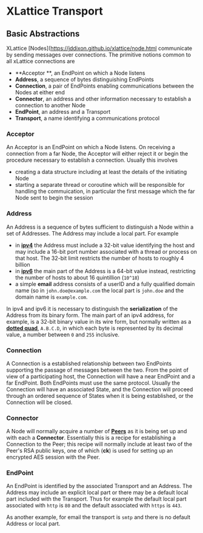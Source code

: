 # XLattice Transport

## Basic Abstractions

XLattice
[Nodes](https://jddixon.github.io/xlattice/node.html
communicate by sending messages over connections.  The primitive
notions common to all xLattice connections are

* **Acceptor **, an EndPoint on which a Node listens
* **Address**, a sequence of bytes distinguishing EndPoints
* **Connection**, a pair of EndPoints enabling communications between
  the Nodes at either end
* **Connector**, an address and other information necessary to establish
  a connection to another Node
* **EndPoint**, an address and a Transport
* **Transport**, a name identifying a communications protocol

### Acceptor

An Acceptor is an EndPoint on which a Node listens.  On receiving a
connection from a far Node, the Acceptor will either reject it or begin
the procedure necessary to establish a connection.  Usually this
involves

* creating a data structure including at least the details of the
  initiating Node
* starting a separate thread or coroutine which will be responsible
  for handling the commuication, in particular the first message
  which the far Node sent to begin the session

### Address

An Address is a sequence of bytes sufficient to distinguish a Node within
a set of Addresses.  The Address may include a local part.  For example

* in
  [**ipv4**](https://en.wikipedia.org/wiki/IPv4)
  the Address must include a 32-bit value identifying the host
  and may include a 16-bit port number associated with a thread or process
  on that host.  The 32-bit limit restricts the number of hosts to roughly
  4 billion
* in
  [**ipv6**](https://en.wikipedia.org/wiki/IPv6)
  the main part of the Address is a 64-bit value instead, restricting
  the number of hosts to about 16 quintillion (`10^18`)
* a simple **email** address consists of a userID and a fully qualified domain
  name (so in `john.doe@example.com` the local part is `john.doe` and the
  domain name is `example.com`.

In ipv4 and ipv6 it is necessary to distinguish the **serialization** of the
Address from its binary form.  The main part of an ipv4 address, for example,
is a 32-bit binary value in its wire form, but normally written as a
[**dotted quad**,](https://en.wikipedia.org/wiki/Dot-decimal_notation)
`A.B.C.D`, in which each byte is represented by its decimal
value, a number between `0` and `255` inclusive.

### Connection

A Connection is a established relationship between two EndPoints
supporting the passage of messages between the two.  From the point of
view of a participating host, the Connection will have a near EndPoint
and a far EndPoint.  Both EndPoints must use the same protocol.
Usually the Connection will have an associated State, and the Connection
will proceed through an ordered sequence of States when it is being
established, or the Connection will be closed.

### Connector

A Node will normally acquire a number of
[**Peers**](https://jddixon.github.io/xlattice/peer.html)
as it is being set
up and with each a **Connector**.  Essentially this is a recipe for
establishing a Connection to the Peer; this recipe will normally
include at least two of the Peer's RSA public keys, one of which (**ck**)
is used for setting up an encrypted AES session with the Peer.

### EndPoint

An EndPoint is identified by the associated Transport and an Address.
The Address may include an explicit local part or there may be a
default local part included with the Transport.  Thus for example
the default local part associated with `http` is `80` and the default
associated with `https` is `443`.

As another example, for email the transport is `smtp` and there is
no default Address or local part.

